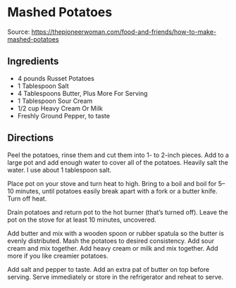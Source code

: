 # Mashed Potatoes

Source: https://thepioneerwoman.com/food-and-friends/how-to-make-mashed-potatoes

## Ingredients

* 4 pounds Russet Potatoes
* 1 Tablespoon Salt
* 4 Tablespoons Butter, Plus More For Serving
* 1 Tablespoon Sour Cream
* 1/2 cup Heavy Cream Or Milk
* Freshly Ground Pepper, to taste

## Directions

Peel the potatoes, rinse them and cut them into 1- to 2-inch pieces. Add to a large pot and add enough water to cover all of the potatoes. Heavily salt the water. I use about 1 tablespoon salt.

Place pot on your stove and turn heat to high. Bring to a boil and boil for 5–10 minutes, until potatoes easily break apart with a fork or a butter knife. Turn off heat.

Drain potatoes and return pot to the hot burner (that’s turned off). Leave the pot on the stove for at least 10 minutes, uncovered.

Add butter and mix with a wooden spoon or rubber spatula so the butter is evenly distributed. Mash the potatoes to desired consistency. Add sour cream and mix together. Add heavy cream or milk and mix together. Add more if you like creamier potatoes. 

Add salt and pepper to taste. Add an extra pat of butter on top before serving. Serve immediately or store in the refrigerator and reheat to serve.
